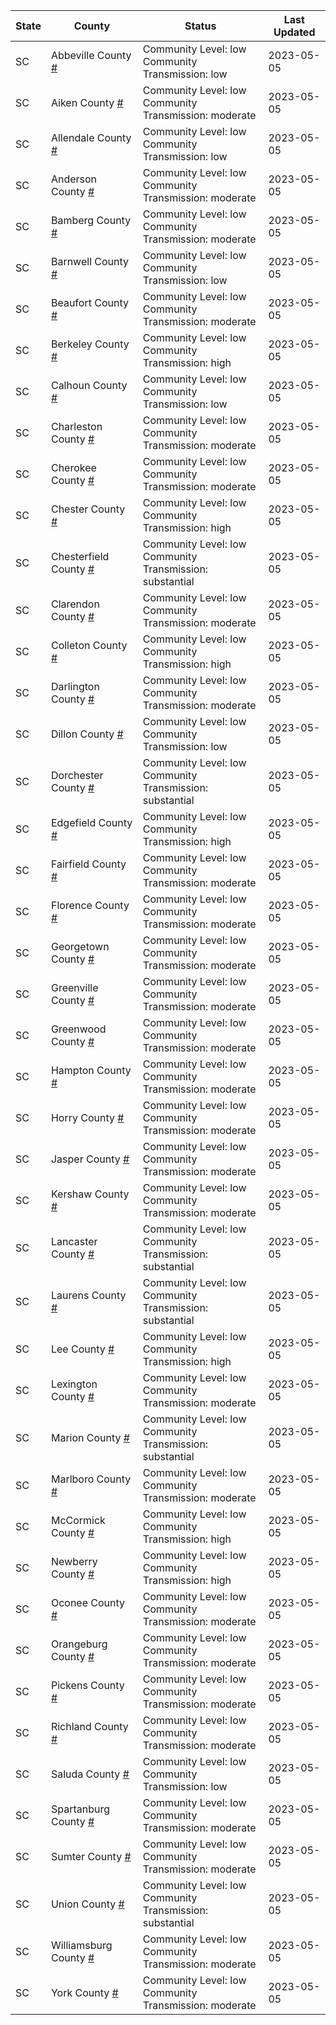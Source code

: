 State | County | Status | Last Updated
--- | --- | --- | --- 
SC | Abbeville County <a href="#abbeville_county">#</a> | <a name="abbeville_county"></a>Community Level: low<br/>Community Transmission: low | 2023-05-05
SC | Aiken County <a href="#aiken_county">#</a> | <a name="aiken_county"></a>Community Level: low<br/>Community Transmission: moderate | 2023-05-05
SC | Allendale County <a href="#allendale_county">#</a> | <a name="allendale_county"></a>Community Level: low<br/>Community Transmission: low | 2023-05-05
SC | Anderson County <a href="#anderson_county">#</a> | <a name="anderson_county"></a>Community Level: low<br/>Community Transmission: moderate | 2023-05-05
SC | Bamberg County <a href="#bamberg_county">#</a> | <a name="bamberg_county"></a>Community Level: low<br/>Community Transmission: moderate | 2023-05-05
SC | Barnwell County <a href="#barnwell_county">#</a> | <a name="barnwell_county"></a>Community Level: low<br/>Community Transmission: low | 2023-05-05
SC | Beaufort County <a href="#beaufort_county">#</a> | <a name="beaufort_county"></a>Community Level: low<br/>Community Transmission: moderate | 2023-05-05
SC | Berkeley County <a href="#berkeley_county">#</a> | <a name="berkeley_county"></a>Community Level: low<br/>Community Transmission: high | 2023-05-05
SC | Calhoun County <a href="#calhoun_county">#</a> | <a name="calhoun_county"></a>Community Level: low<br/>Community Transmission: low | 2023-05-05
SC | Charleston County <a href="#charleston_county">#</a> | <a name="charleston_county"></a>Community Level: low<br/>Community Transmission: moderate | 2023-05-05
SC | Cherokee County <a href="#cherokee_county">#</a> | <a name="cherokee_county"></a>Community Level: low<br/>Community Transmission: moderate | 2023-05-05
SC | Chester County <a href="#chester_county">#</a> | <a name="chester_county"></a>Community Level: low<br/>Community Transmission: high | 2023-05-05
SC | Chesterfield County <a href="#chesterfield_county">#</a> | <a name="chesterfield_county"></a>Community Level: low<br/>Community Transmission: substantial | 2023-05-05
SC | Clarendon County <a href="#clarendon_county">#</a> | <a name="clarendon_county"></a>Community Level: low<br/>Community Transmission: moderate | 2023-05-05
SC | Colleton County <a href="#colleton_county">#</a> | <a name="colleton_county"></a>Community Level: low<br/>Community Transmission: high | 2023-05-05
SC | Darlington County <a href="#darlington_county">#</a> | <a name="darlington_county"></a>Community Level: low<br/>Community Transmission: moderate | 2023-05-05
SC | Dillon County <a href="#dillon_county">#</a> | <a name="dillon_county"></a>Community Level: low<br/>Community Transmission: low | 2023-05-05
SC | Dorchester County <a href="#dorchester_county">#</a> | <a name="dorchester_county"></a>Community Level: low<br/>Community Transmission: substantial | 2023-05-05
SC | Edgefield County <a href="#edgefield_county">#</a> | <a name="edgefield_county"></a>Community Level: low<br/>Community Transmission: high | 2023-05-05
SC | Fairfield County <a href="#fairfield_county">#</a> | <a name="fairfield_county"></a>Community Level: low<br/>Community Transmission: moderate | 2023-05-05
SC | Florence County <a href="#florence_county">#</a> | <a name="florence_county"></a>Community Level: low<br/>Community Transmission: moderate | 2023-05-05
SC | Georgetown County <a href="#georgetown_county">#</a> | <a name="georgetown_county"></a>Community Level: low<br/>Community Transmission: moderate | 2023-05-05
SC | Greenville County <a href="#greenville_county">#</a> | <a name="greenville_county"></a>Community Level: low<br/>Community Transmission: moderate | 2023-05-05
SC | Greenwood County <a href="#greenwood_county">#</a> | <a name="greenwood_county"></a>Community Level: low<br/>Community Transmission: moderate | 2023-05-05
SC | Hampton County <a href="#hampton_county">#</a> | <a name="hampton_county"></a>Community Level: low<br/>Community Transmission: moderate | 2023-05-05
SC | Horry County <a href="#horry_county">#</a> | <a name="horry_county"></a>Community Level: low<br/>Community Transmission: moderate | 2023-05-05
SC | Jasper County <a href="#jasper_county">#</a> | <a name="jasper_county"></a>Community Level: low<br/>Community Transmission: moderate | 2023-05-05
SC | Kershaw County <a href="#kershaw_county">#</a> | <a name="kershaw_county"></a>Community Level: low<br/>Community Transmission: moderate | 2023-05-05
SC | Lancaster County <a href="#lancaster_county">#</a> | <a name="lancaster_county"></a>Community Level: low<br/>Community Transmission: substantial | 2023-05-05
SC | Laurens County <a href="#laurens_county">#</a> | <a name="laurens_county"></a>Community Level: low<br/>Community Transmission: substantial | 2023-05-05
SC | Lee County <a href="#lee_county">#</a> | <a name="lee_county"></a>Community Level: low<br/>Community Transmission: high | 2023-05-05
SC | Lexington County <a href="#lexington_county">#</a> | <a name="lexington_county"></a>Community Level: low<br/>Community Transmission: moderate | 2023-05-05
SC | Marion County <a href="#marion_county">#</a> | <a name="marion_county"></a>Community Level: low<br/>Community Transmission: substantial | 2023-05-05
SC | Marlboro County <a href="#marlboro_county">#</a> | <a name="marlboro_county"></a>Community Level: low<br/>Community Transmission: moderate | 2023-05-05
SC | McCormick County <a href="#mccormick_county">#</a> | <a name="mccormick_county"></a>Community Level: low<br/>Community Transmission: high | 2023-05-05
SC | Newberry County <a href="#newberry_county">#</a> | <a name="newberry_county"></a>Community Level: low<br/>Community Transmission: high | 2023-05-05
SC | Oconee County <a href="#oconee_county">#</a> | <a name="oconee_county"></a>Community Level: low<br/>Community Transmission: moderate | 2023-05-05
SC | Orangeburg County <a href="#orangeburg_county">#</a> | <a name="orangeburg_county"></a>Community Level: low<br/>Community Transmission: moderate | 2023-05-05
SC | Pickens County <a href="#pickens_county">#</a> | <a name="pickens_county"></a>Community Level: low<br/>Community Transmission: moderate | 2023-05-05
SC | Richland County <a href="#richland_county">#</a> | <a name="richland_county"></a>Community Level: low<br/>Community Transmission: moderate | 2023-05-05
SC | Saluda County <a href="#saluda_county">#</a> | <a name="saluda_county"></a>Community Level: low<br/>Community Transmission: low | 2023-05-05
SC | Spartanburg County <a href="#spartanburg_county">#</a> | <a name="spartanburg_county"></a>Community Level: low<br/>Community Transmission: moderate | 2023-05-05
SC | Sumter County <a href="#sumter_county">#</a> | <a name="sumter_county"></a>Community Level: low<br/>Community Transmission: moderate | 2023-05-05
SC | Union County <a href="#union_county">#</a> | <a name="union_county"></a>Community Level: low<br/>Community Transmission: substantial | 2023-05-05
SC | Williamsburg County <a href="#williamsburg_county">#</a> | <a name="williamsburg_county"></a>Community Level: low<br/>Community Transmission: moderate | 2023-05-05
SC | York County <a href="#york_county">#</a> | <a name="york_county"></a>Community Level: low<br/>Community Transmission: moderate | 2023-05-05
